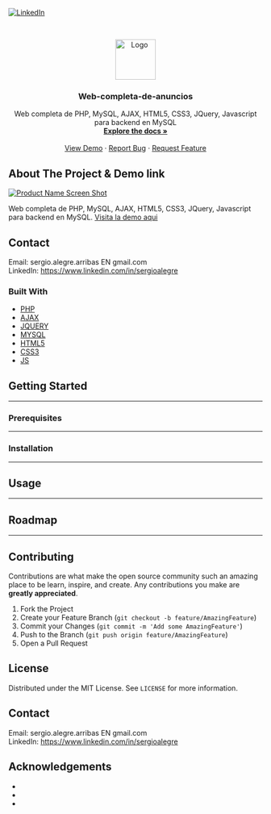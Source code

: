 <!--
REEMPLAZAR: Web-completa-de-anuncios, TITULO, DESCRIPCION, DESCRIPCION2, DEMO, TECNOLOGIAS
-->

[![LinkedIn][linkedin-shield]][linkedin-url]



<!-- PROJECT LOGO -->
<br />
<p align="center">
  <a href="https://github.com/sergioalegre/Web-completa-de-anuncios">
    <img src="http://naarean.es/logo.JPG" alt="Logo" width="80" height="80">
  </a>

  <h3 align="center"><!-- TITULO -->Web-completa-de-anuncios</h3>

  <p align="center">
    <!-- DESCRIPCION -->Web completa de PHP, MySQL, AJAX, HTML5, CSS3, JQuery, Javascript para backend en MySQL
    <br />
    <a href="https://github.com/sergioalegre/Web-completa-de-anuncios"><strong>Explore the docs »</strong></a>
    <br />
    <br />
    <!-- DEMO --><a href="http://naarean.es/Programacion/_Curso2014/">View Demo</a>
    ·
    <a href="https://github.com/sergioalegre/Web-completa-de-anuncios/issues">Report Bug</a>
    ·
    <a href="https://github.com/sergioalegre/Web-completa-de-anuncios/issues">Request Feature</a>
  </p>
</p>


<!-- ABOUT THE PROJECT -->
## About The Project & Demo link
[![Product Name Screen Shot][product-screenshot]](http://naarean.es/Programacion/_Curso2014/captura.png)
<!-- DESCRIPCION2 --> <!-- DEMO -->
Web completa de PHP, MySQL, AJAX, HTML5, CSS3, JQuery, Javascript para backend en MySQL.  <a href="http://naarean.es/Programacion/_Curso2014/">Visita la demo aqui</a>


<!-- CONTACT -->
## Contact

Email: sergio.alegre.arribas EN gmail.com
<br>
LinkedIn: https://www.linkedin.com/in/sergioalegre


### Built With
<!-- TECNOLOGIAS -->
* [PHP](PHP)
* [AJAX](AJAX)
* [JQUERY](JQUERY)
* [MYSQL](MYSQL)
* [HTML5](HTML5)
* [CSS3](CSS3)
* [JS](JS)


<!-- GETTING STARTED -->
## Getting Started

---

### Prerequisites

---

### Installation
 
---

<!-- USAGE EXAMPLES -->
## Usage

---

<!-- ROADMAP -->
## Roadmap

---

<!-- CONTRIBUTING -->
## Contributing

Contributions are what make the open source community such an amazing place to be learn, inspire, and create. Any contributions you make are **greatly appreciated**.

1. Fork the Project
2. Create your Feature Branch (`git checkout -b feature/AmazingFeature`)
3. Commit your Changes (`git commit -m 'Add some AmazingFeature'`)
4. Push to the Branch (`git push origin feature/AmazingFeature`)
5. Open a Pull Request

<!-- LICENSE -->
## License

Distributed under the MIT License. See `LICENSE` for more information.

<!-- CONTACT -->
## Contact

Email: sergio.alegre.arribas EN gmail.com
<br>
LinkedIn: https://www.linkedin.com/in/sergioalegre


<!-- ACKNOWLEDGEMENTS -->
## Acknowledgements

* []()
* []()
* []()


[linkedin-shield]: https://img.shields.io/badge/-LinkedIn-black.svg?style=flat-square&logo=linkedin&colorB=555
[linkedin-url]: https://linkedin.com/in/sergioalegre
[product-screenshot]: images/screenshot.png
